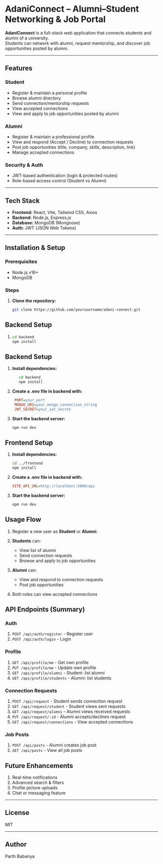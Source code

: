 # AdaniConnect – Alumni–Student Networking & Job Portal

**AdaniConnect** is a full-stack web application that connects students and alumni of a university.  
Students can network with alumni, request mentorship, and discover job opportunities posted by alumni.

---

## Features

### Student
- Register & maintain a personal profile
- Browse alumni directory
- Send connection/mentorship requests
- View accepted connections
- View and apply to job opportunities posted by alumni

### Alumni
- Register & maintain a professional profile
- View and respond (Accept / Decline) to connection requests
- Post job opportunities (title, company, skills, description, link)
- Manage accepted connections

### Security & Auth
- JWT-based authentication (login & protected routes)
- Role-based access control (Student vs Alumni)

---

## Tech Stack

- **Frontend:** React, Vite, Tailwind CSS, Axios  
- **Backend:** Node.js, Express.js  
- **Database:** MongoDB (Mongoose)  
- **Auth:** JWT (JSON Web Tokens)

---

## Installation & Setup

### Prerequisites
- Node.js v16+
- MongoDB

### Steps
1. **Clone the repository:**
   ```bash
   git clone https://github.com/yourusername/adani-connect.git


## Backend Setup

 1. ```bash
    cd backend
    npm install

## Backend Setup

1. **Install dependencies:**
   ```bash
      cd backend
      npm install
   
2. **Create a .env file in backend with:**

   ```ini
    PORT=your_port
    MONGO_URI=your_mongo_connection_string
    JWT_SECRET=your_jwt_secret

3. **Start the backend server:**

   ```bash
   npm run dev


## Frontend Setup

1. **Install dependencies:**
    ```bash
    cd ../frontend
    npm install

2. **Create a .env file in backend with:**

   ```ini
   VITE_API_URL=http://localhost:5000/api

3. **Start the backend server:**

   ```bash
   npm run dev


## Usage Flow

1. Register a new user as **Student** or **Alumni**.

2. **Students** can:
   - View list of alumni
   - Send connection requests
   - Browse and apply to job opportunities

3. **Alumni** can:
   - View and respond to connection requests
   - Post job opportunities

4. Both roles can view accepted connections



## API Endpoints (Summary)

### Auth
1. `POST /api/auth/register` - Register user  
2. `POST /api/auth/login` - Login

### Profile
1. `GET /api/profile/me` - Get own profile  
2. `PUT /api/profile/me` - Update own profile  
3. `GET /api/profile/alumni` - Student: list alumni  
4. `GET /api/profile/students` - Alumni: list students

### Connection Requests
1. `POST /api/request` - Student sends connection request  
2. `GET /api/request/student` - Student views sent requests  
3. `GET /api/request/alumni` - Alumni views received requests  
4. `PUT /api/request/:id` - Alumni accepts/declines request  
5. `GET /api/request/connections` - View accepted connections

### Job Posts
1. `POST /api/posts` - Alumni creates job post  
2. `GET /api/posts` - View all job posts




## Future Enhancements

1. Real-time notifications
2. Advanced search & filters
3. Profile picture uploads
4. Chat or messaging feature

---

## License

MIT

---

## Author

Parth Babariya
